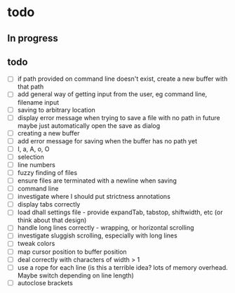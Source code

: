 # todo
## In progress

## todo
- [ ] if path provided on command line doesn't exist, create a new buffer with that path
- [ ] add general way of getting input from the user, eg command line, filename input
- [ ] saving to arbitrary location
- [ ] display error message when trying to save a file with no path
  in future maybe just automatically open the save as dialog
- [ ] creating a new buffer
- [ ] add error message for saving when the buffer has no path yet
- [ ] I, a, A, o, O
- [ ] selection
- [ ] line numbers
- [ ] fuzzy finding of files
- [ ] ensure files are terminated with a newline when saving
- [ ] command line
- [ ] investigate where I should put strictness annotations
- [ ] display tabs correctly
- [ ] load dhall settings file - provide expandTab, tabstop, shiftwidth, etc (or think about that design)
- [ ] handle long lines correctly - wrapping, or horizontal scrolling
- [ ] investigate sluggish scrolling, especially with long lines
- [ ] tweak colors
- [ ] map cursor position to buffer position
- [ ] deal correctly with characters of width > 1
- [ ] use a rope for each line (is this a terrible idea? lots of memory overhead. Maybe switch depending on line length)
- [ ] autoclose brackets

